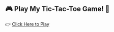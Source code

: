 ## 🎮 Play My Tic-Tac-Toe Game! 🎲
👉 [Click Here to Play](https://PavanBhatt07.github.io/Tic-Tac-Toe_ReactApplication)
